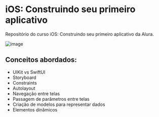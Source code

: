 # iOS: Construindo seu primeiro aplicativo

Repositório do curso iOS: Construindo seu primeiro aplicativo da Alura.

![image](https://github.com/Quost/ios-swift-uikit-iquiz/assets/19558461/b32f2e02-bfa3-4888-b6d0-b9b0bcf5c18e)

## Conceitos abordados:
- UIKit vs SwiftUI
- Storyboard
- Constraints
- Autolayout
- Navegação entre telas
- Passagem de parâmetros entre telas
- Criação de modelos para representar dados
- Elementos dinâmicos
